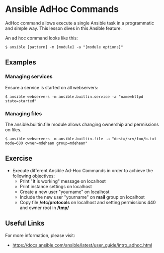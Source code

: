 # Ansible AdHoc Commands

AdHoc command allows execute a single Ansible task in a programmatic and simple way. This lesson dives in this Ansible feature.

An ad hoc command looks like this:

```
$ ansible [pattern] -m [module] -a "[module options]"
```

## Examples

### Managing services
Ensure a service is started on all webservers:

```
$ ansible webservers -m ansible.builtin.service -a "name=httpd state=started"
```


### Managing files
The ansible.builtin.file module allows changing ownership and permissions on files.

```
$ ansible webservers -m ansible.builtin.file -a "dest=/srv/foo/b.txt mode=600 owner=mdehaan group=mdehaan"
```

## Exercise 

- Execute different Ansible Ad-Hoc Commands in order to achieve the following objectives:
    * Print "It is working" message on localhost
    * Print instance settings on localhost
    * Create a new user "yourname" on localhost
    * Include the new user "yourname" on **mail** group on localhost
    * Copy file **/etc/protocols** on localhost and setting permissions 440 and owner root in **/tmp/<yourname>**

## Useful Links

For more information, please visit:

-  https://docs.ansible.com/ansible/latest/user_guide/intro_adhoc.html
